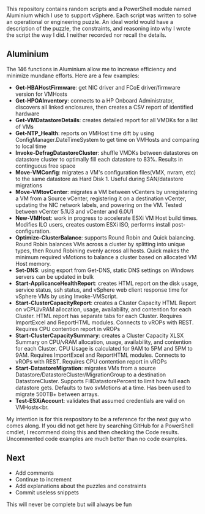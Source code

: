 This repository contains random scripts and a PowerShell module named Aluminium which I use to support vSphere. Each script was written to solve an operational or engineering puzzle. An ideal world would have a description of the puzzle, the constraints, and reasoning into why I wrote the script the way I did. I neither recorded nor recall the details.

## Aluminium
The 146 functions in Aluminium allow me to increase efficiency and minimize mundane efforts. Here are a few examples:<br>
* **Get-HBAHostFirmware**: get NIC driver and FCoE driver/firmware version for VMHosts<br>
* **Get-HPOAInventory**: connects to a HP Onboard Administrator, discovers all linked enclosures, then creates a CSV report of identified hardware<br>
* **Get-VMDatastoreDetails**: creates detailed report for all VMDKs for a list of VMs<br>
* **Get-NTP_Health**: reports on VMHost time dift by using ConfigManager.DateTimeSystem to get time on VMHosts and comparing to local time<br>
* **Invoke-DefragDatastoreCluster**: shuffle VMDKs between datastores on datastore cluster to optimally fill each datastore to 83%. Results in continguous free space<br>
* **Move-VMConfig**: migrates a VM's configuration files(VMX, nvram, etc) to the same datastore as Hard Disk 1. Useful during SAN/datastore migrations<br>
* **Move-VMtovCenter**: migrates a VM between vCenters by unregistering a VM from a Source vCenter, registering it on a destination vCenter, updating the NIC network labels, and powering on the VM. Tested between vCenter 5.1U3 and vCenter and 6.0U1<br>
* **New-VMHost**: work in progress to accelerate ESXi VM Host build times. Modifies ILO users, creates custom ESXi ISO, performs install post-configuration.<br>
* **Optimize-ClusterBalance**: supports Round Robin and Quick balancing. Round Robin balances VMs across a cluster by splitting into unique types, then Round Robining evenly across all hosts. Quick makes the minimum required vMotions to balance a cluster based on allocated VM Host memory.<br>
* **Set-DNS**: using export from Get-DNS, static DNS settings on Windows servers can be updated in bulk<br>
* **Start-ApplicanceHealthReport**: creates HTML report on the disk usage, service status, ssh status, and vSphere web client response time for vSphere VMs by using Invoke-VMScript.<br>
* **Start-ClusterCapacityReport**: creates a Cluster Capacity HTML Report on vCPU/vRAM allocation, usage, availability, and contention for each Cluster. HTML report has separate tabs for each Cluster. Requires ImportExcel and ReportHTML modules. Connects to vROPs with REST. Requires CPU contention report in vROPs<br>
* **Start-ClusterCapacitySummary**: creates a Cluster Capacity XLSX Summary on CPU/vRAM allocation, usage, availability, and contention for each Cluster. CPU Usage is calculated for 9AM to 5PM and 5PM to 9AM. Requires ImportExcel and ReportHTML modules. Connects to vROPs with REST. Requires CPU contention report in vROPs<br>
* **Start-DatastoreMigration**: migrates VMs from a source Datastore/DatastoreCluster/MigrationGroup to a destination DatastoreCluster. Supports FillDatastorePercent to limit how full each datastore gets. Defaults to two svMotions at a time. Has been used to migrate 500TB+ between arrays.<br>
* **Test-ESXiAccount**: validates that assumed credentials are valid on VMHosts<br.

My intention is for this respository to be a reference for the next guy who comes along. If you did not get here by searching GitHub for a PowerShell cmdlet, I recommend doing this and then checking the Code results. Uncommented code examples are much better than no code examples.

## Next
* Add comments
* Continue to increment
* Add explanations about the puzzles and constraints
* Commit useless snippets

This will never be complete but will always be fun
